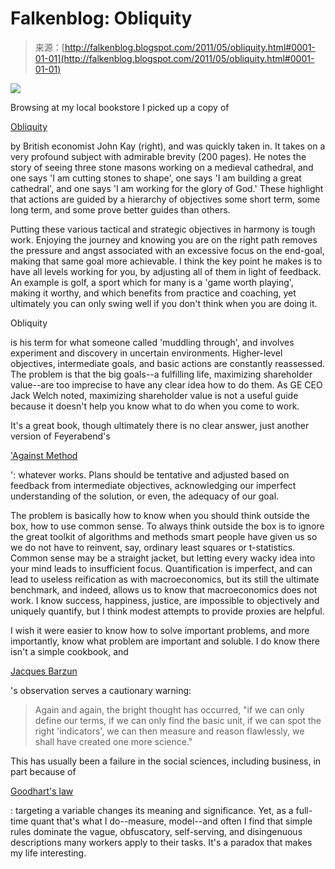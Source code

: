 <!--yml
category: 未分类
date: 2024-05-12 20:55:51
-->

# Falkenblog: Obliquity

> 来源：[http://falkenblog.blogspot.com/2011/05/obliquity.html#0001-01-01](http://falkenblog.blogspot.com/2011/05/obliquity.html#0001-01-01)

[![](img/13839506dde3874691ca8024c2874c49.png)](https://blogger.googleusercontent.com/img/b/R29vZ2xl/AVvXsEhkQay1xThUT6Cz0gfKHXPryY6aTa8ngTrAb2yrEEK_JAN0LaTMjlxgZmYPzzzdBAji1p5Itrv4d-AxVp-yyXnqYNw8hQWdD2OGmRIOWnuiWNY6su2YwEcQCKyKwOq4H6wFakNfmg/s1600/JK_11-360.jpg)

Browsing at my local bookstore I picked up a copy of

[Obliquity](http://www.amazon.com/Obliquity-Goals-Best-Achieved-Indirectly/dp/1594202788/ref=sr_1_1?s=books&ie=UTF8&qid=1304904461&sr=1-1)

by British economist John Kay (right), and was quickly taken in. It takes on a very profound subject with admirable brevity (200 pages). He notes the story of seeing three stone masons working on a medieval cathedral, and one says 'I am cutting stones to shape', one says 'I am building a great cathedral', and one says 'I am working for the glory of God.' These highlight that actions are guided by a hierarchy of objectives some short term, some long term, and some prove better guides than others.

Putting these various tactical and strategic objectives in harmony is tough work. Enjoying the journey and knowing you are on the right path removes the pressure and angst associated with an excessive focus on the end-goal, making that same goal more achievable. I think the key point he makes is to have all levels working for you, by adjusting all of them in light of feedback. An example is golf, a sport which for many is a 'game worth playing', making it worthy, and which benefits from practice and coaching, yet ultimately you can only swing well if you don't think when you are doing it.

Obliquity

is his term for what someone called 'muddling through', and involves experiment and discovery in uncertain environments. Higher-level objectives, intermediate goals, and basic actions are constantly reassessed. The problem is that the big goals--a fulfilling life, maximizing shareholder value--are too imprecise to have any clear idea how to do them. As GE CEO Jack Welch noted, maximizing shareholder value is not a useful guide because it doesn't help you know what to do when you come to work.

It's a great book, though ultimately there is no clear answer, just another version of Feyerabend's

['Against Method](http://www.galilean-library.org/site/index.php/page/index.html/_/essays/philosophyofscience/anything-goes-feyerabend-and-method-r76)

': whatever works. Plans should be tentative and adjusted based on feedback from intermediate objectives, acknowledging our imperfect understanding of the solution, or even, the adequacy of our goal.

The problem is basically how to know when you should think outside the box, how to use common sense. To always think outside the box is to ignore the great toolkit of algorithms and methods smart people have given us so we do not have to reinvent, say, ordinary least squares or t-statistics. Common sense may be a straight jacket, but letting every wacky idea into your mind leads to insufficient focus. Quantification is imperfect, and can lead to useless reification as with macroeconomics, but its still the ultimate benchmark, and indeed, allows us to know that macroeconomics does not work. I know success, happiness, justice, are impossible to objectively and uniquely quantify, but I think modest attempts to provide proxies are helpful.

I wish it were easier to know how to solve important problems, and more importantly, know what problem are important and soluble. I do know there isn't a simple cookbook, and

[Jacques Barzun](http://en.wikipedia.org/wiki/Jacques_Barzun)

's observation serves a cautionary warning:

> Again and again, the bright thought has occurred, "if we can only define our terms, if we can only find the basic unit, if we can spot the right 'indicators', we can then measure and reason flawlessly, we shall have created one more science."

This has usually been a failure in the social sciences, including business, in part because of

[Goodhart's law](http://en.wikipedia.org/wiki/Goodhart's_law)

: targeting a variable changes its meaning and significance. Yet, as a full-time quant that's what I do--measure, model--and often I find that simple rules dominate the vague, obfuscatory, self-serving, and disingenuous descriptions many workers apply to their tasks. It's a paradox that makes my life interesting.